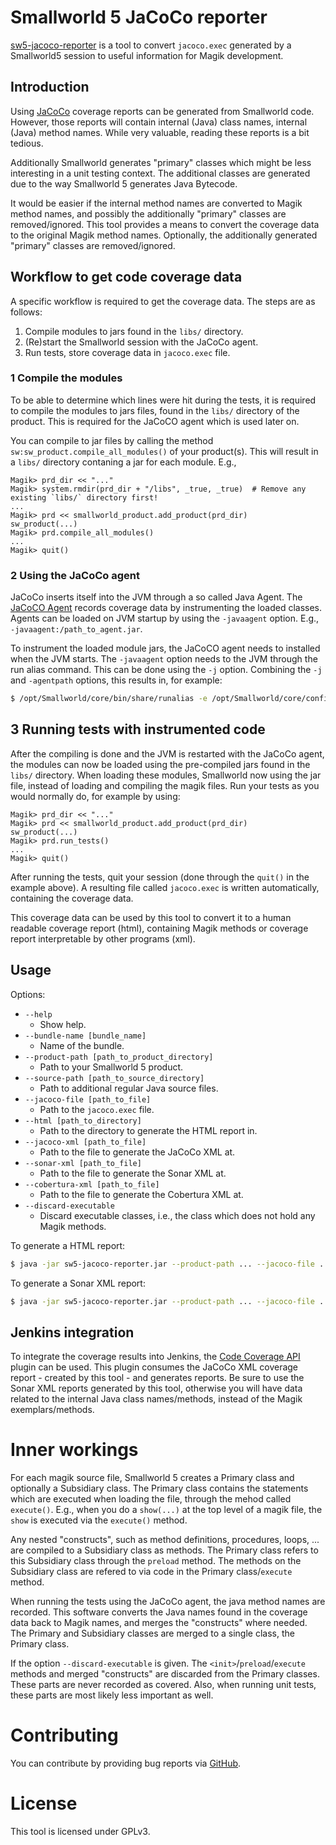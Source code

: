 # Smallworld 5 JaCoCo reporter

[sw5-jacoco-reporter](https://github.com/StevenLooman/sw5-jacoco-reporter) is a tool to convert `jacoco.exec` generated by a Smallworld5 session to useful information for Magik development.


## Introduction

Using [JaCoCo](https://www.eclemma.org/jacoco/) coverage reports can be generated from Smallworld code. However, those reports will contain internal (Java) class names, internal (Java) method names. While very valuable, reading these reports is a bit tedious.

Additionally Smallworld generates "primary" classes which might be less interesting in a unit testing context. The additional classes are generated due to the way Smallworld 5 generates Java Bytecode.

It would be easier if the internal method names are converted to Magik method names, and possibly the additionally "primary" classes are removed/ignored. This tool provides a means to convert the coverage data to the original Magik method names. Optionally, the additionally generated "primary" classes are removed/ignored.


## Workflow to get code coverage data

A specific workflow is required to get the coverage data. The steps are as follows:

1. Compile modules to jars found in the `libs/` directory.
2. (Re)start the Smallworld session with the JaCoCo agent.
3. Run tests, store coverage data in `jacoco.exec` file.


### 1 Compile the modules

To be able to determine which lines were hit during the tests, it is required to compile the modules to jars files, found in the `libs/` directory of the product. This is required for the JaCoCO agent which is used later on.

You can compile to jar files by calling the method `sw:sw_product.compile_all_modules()` of your product(s). This will result in a `libs/` directory contaning a jar for each module. E.g.,

```magik
Magik> prd_dir << "..."
Magik> system.rmdir(prd_dir + "/libs", _true, _true)  # Remove any existing `libs/` directory first!
...
Magik> prd << smallworld_product.add_product(prd_dir)
sw_product(...)
Magik> prd.compile_all_modules()
...
Magik> quit()
```


### 2 Using the JaCoCo agent

JaCoCo inserts itself into the JVM through a so called Java Agent. The [JaCoCO Agent](https://www.eclemma.org/jacoco/trunk/doc/agent.html) records coverage data by instrumenting the loaded classes. Agents can be loaded on JVM startup by using the `-javaagent` option. E.g., `-javaagent:/path_to_agent.jar`.

To instrument the loaded module jars, the JaCoCO agent needs to installed when the JVM starts. The `-javaagent` option needs to the JVM through the run alias command. This can be done using the `-j` option. Combining the `-j` and `-agentpath` options, this results in, for example:
```sh
$ /opt/Smallworld/core/bin/share/runalias -e /opt/Smallworld/core/config/environment -j -javaagent:.../org.jacoco.agent-0.8.8-runtime.jar swaf
```


## 3 Running tests with instrumented code

After the compiling is done and the JVM is restarted with the JaCoCo agent, the modules can now be loaded using the pre-compiled jars found in the `libs/` directory. When loading these modules, Smallworld now using the jar file, instead of loading and compiling the magik files. Run your tests as you would normally do, for example by using:
```magik
Magik> prd_dir << "..."
Magik> prd << smallworld_product.add_product(prd_dir)
sw_product(...)
Magik> prd.run_tests()
...
Magik> quit()
```

After running the tests, quit your session (done through the `quit()` in the example above). A resulting file called `jacoco.exec` is written automatically, containing the coverage data.

This coverage data can be used by this tool to convert it to a human readable coverage report (html), containing Magik methods or coverage report interpretable by other programs (xml).


## Usage

Options:

- `--help`
  - Show help.
- `--bundle-name [bundle_name]`
  - Name of the bundle.
- `--product-path [path_to_product_directory]`
  - Path to your Smallworld 5 product.
- `--source-path [path_to_source_directory]`
  - Path to additional regular Java source files.
- `--jacoco-file [path_to_file]`
  - Path to the `jacoco.exec` file.
- `--html [path_to_directory]`
  - Path to the directory to generate the HTML report in.
- `--jacoco-xml [path_to_file]`
  - Path to the file to generate the JaCoCo XML at.
- `--sonar-xml [path_to_file]`
  - Path to the file to generate the Sonar XML at.
- `--cobertura-xml [path_to_file]`
  - Path to the file to generate the Cobertura XML at.
- `--discard-executable`
  - Discard executable classes, i.e., the class which does not hold any Magik methods.

To generate a HTML report:

```sh
$ java -jar sw5-jacoco-reporter.jar --product-path ... --jacoco-file .../jacoco.exec --html .../coveragereport
```

To generate a Sonar XML report:

```sh
$ java -jar sw5-jacoco-reporter.jar --product-path ... --jacoco-file .../jacoco.exec --sonar-xml .../coveragereport.xml
```


## Jenkins integration

To integrate the coverage results into Jenkins, the [Code Coverage API](https://plugins.jenkins.io/code-coverage-api/) plugin can be used. This plugin consumes the JaCoCo XML coverage report - created by this tool - and generates reports. Be sure to use the Sonar XML reports generated by this tool, otherwise you will have data related to the internal Java class names/methods, instead of the Magik exemplars/methods.


# Inner workings

For each magik source file, Smallworld 5 creates a Primary class and optionally a Subsidiary class. The Primary class contains the statements which are executed when loading the file, through the mehod called `execute()`. E.g., when you do a `show(...)` at the top level of a magik file, the `show` is executed via the `execute()` method.

Any nested "constructs", such as method definitions, procedures, loops, ... are compiled to a Subsidiary class as methods. The Primary class refers to this Subsidiary class through the `preload` method. The methods on the Subsidiary class are refered to via code in the Primary class/`execute` method.

When running the tests using the JaCoCo agent, the java method names are recorded. This software converts the Java names found in the coverage data back to Magik names, and merges the "constructs" where needed. The Primary and Subsidiary classes are merged to a single class, the Primary class.

If the option `--discard-executable` is given. The `<init>`/`preload`/`execute` methods and merged "constructs" are discarded from the Primary classes. These parts are never recorded as covered. Also, when running unit tests, these parts are most likely less important as well.


# Contributing

You can contribute by providing bug reports via [GitHub](https://github.com/StevenLooman/sw5-jacoco-reporter).


# License

This tool is licensed under GPLv3.
